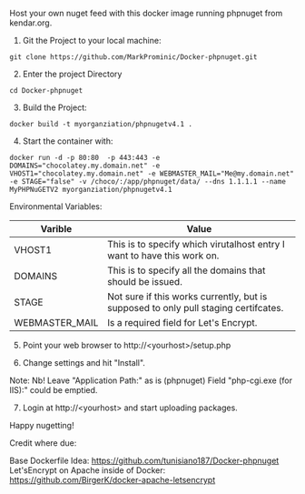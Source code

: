 Host your own nuget feed with this docker image running phpnuget from kendar.org.

1. Git the Project to your local machine:
```
git clone https://github.com/MarkProminic/Docker-phpnuget.git
```
2. Enter the project Directory
```
cd Docker-phpnuget
```
3. Build the Project:
```
docker build -t myorganziation/phpnugetv4.1 .
```
4.  Start the container with:
```
docker run -d -p 80:80  -p 443:443 -e DOMAINS="chocolatey.my.domain.net" -e VHOST1="chocolatey.my.domain.net" -e WEBMASTER_MAIL="Me@my.domain.net" -e STAGE="false" -v /choco/:/app/phpnuget/data/ --dns 1.1.1.1 --name MyPHPNuGETV2 myorganziation/phpnugetv4.1
```

Environmental Variables:

| Varible  | Value |
| ------------- | ------------- |
| VHOST1 | This is to specify which virutalhost entry I want to have this work on. |
| DOMAINS | This is to specify all the domains that should be issued. |
| STAGE | Not sure if this works currently, but is supposed to only pull staging certifcates. |
| WEBMASTER_MAIL | Is a required field for Let's Encrypt. |

5. Point your web browser to http://\<yourhost\>/setup.php

6. Change settings and hit "Install".

Note:
Nb! Leave "Application Path:" as is (phpnuget)
Field "php-cgi.exe (for IIS):" could be emptied.

7. Login at http://\<yourhost\> and start uploading packages.

Happy nugetting!

Credit where due:

Base Dockerfile Idea: https://github.com/tunisiano187/Docker-phpnuget
Let'sEncrypt on Apache inside of Docker: https://github.com/BirgerK/docker-apache-letsencrypt
